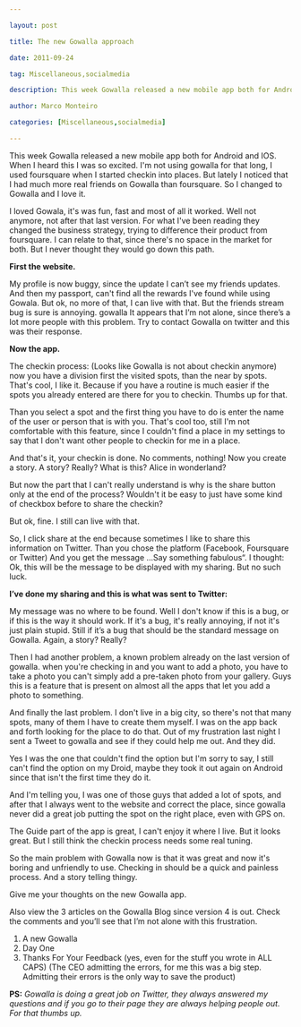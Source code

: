 ---
layout: post
title: The new Gowalla approach
date: 2011-09-24
tag: Miscellaneous,socialmedia
description: This week Gowalla released a new mobile app both for Android and IOS. When I heard this I was so excited. I'm not using gowalla for that long, I used
author: Marco Monteiro
categories: [Miscellaneous,socialmedia]
---

This week Gowalla released a new mobile app both for Android and IOS. When I heard this I was so excited. I'm not using gowalla for that long, I used foursquare when I started checkin into places. But lately I noticed that I had much more real friends on Gowalla than foursquare. So I changed to Gowalla and I love it.

I loved Gowala, it's was fun, fast and most of all it worked. Well not anymore, not after that last version. For what I've been reading they changed the business strategy, trying to difference their product from foursquare. I can relate to that, since there's no space in the market for both. But I never thought they would go down this path.
<!--more-->
**First the website.**

My profile is now buggy, since the update I can’t see my friends updates. And then my passport, can't find all the rewards I've found while using Gowala. But ok, no more of that, I can live with that. But the friends stream bug is sure is annoying.
gowalla
It appears that I’m not alone, since there’s a lot more people with this problem. Try to contact Gowalla on twitter and this was their response.

**Now the app.**

The checkin process: (Looks like Gowalla is not about checkin anymore) now you have a division first the visited spots, than the near by spots. That's cool, I like it. Because if you have a routine is much easier if the spots you already entered are there for you to checkin. Thumbs up for that.

Than you select a spot and the first thing you have to do is enter the name of the user or person that is with you. That's cool too, still I'm not comfortable with this feature, since I couldn't find a place in my settings to say that I don't want other people to checkin for me in a place.

And that's it, your checkin is done. No comments, nothing! Now you create a story. A story? Really? What is this? Alice in wonderland?

But now the part that I can't really understand is why is the share button only at the end of the process? Wouldn't it be easy to just have some kind of checkbox before to share the checkin?

But ok, fine. I still can live with that.

So, I click share at the end because sometimes I like to share this information on Twitter. Than you chose the platform (Facebook, Foursquare or Twitter) And you get the message ...Say something fabulous“. I thought: Ok, this will be the message to be displayed with my sharing. But no such luck.

**I’ve done my sharing and this is what was sent to Twitter:**

My message was no where to be found. Well I don't know if this is a bug, or if this is the way it should work. If it's a bug, it's really annoying, if not it's just plain stupid. Still if it’s a bug that should be the standard message on Gowalla. Again, a story? Really?

Then I had another problem, a known problem already on the last version of gowalla. when you're checking in and you want to add a photo, you have to take a photo you can't simply add a pre-taken photo from your gallery. Guys this is a feature that is present on almost all the apps that let you add a photo to something.

And finally the last problem. I don't live in a big city, so there's not that many spots, many of them I have to create them myself. I was on the app back and forth looking for the place to do that. Out of my frustration last night I sent a Tweet to gowalla and see if they could help me out. And they did.

Yes I was the one that couldn't find the option but I'm sorry to say, I still can't find the option on my Droid, maybe they took it out again on Android since that isn't the first time they do it.

And I'm telling you, I was one of those guys that added a lot of spots, and after that I always went to the website and correct the place, since gowalla never did a great job putting the spot on the right place, even with GPS on.

The Guide part of the app is great, I can't enjoy it where I live. But it looks great. But I still think the checkin process needs some real tuning.

So the main problem with Gowalla now is that it was great and now it's boring and unfriendly to use. Checking in should be a quick and painless process. And a story telling thingy.

Give me your thoughts on the new Gowalla app.

Also view the 3 articles on the Gowalla Blog since version 4 is out. Check the comments and you’ll see that I’m not alone with this frustration.

1. A new Gowalla
1. Day One
1. Thanks For Your Feedback (yes, even for the stuff you wrote in ALL CAPS) (The CEO admitting the errors, for me this was a big step. Admitting their errors is the only way to save the product)

**PS:** *Gowalla is doing a great job on Twitter, they always answered my questions and if you go to their page they are always helping people out. For that thumbs up.*